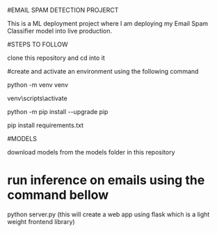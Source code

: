 #EMAIL SPAM DETECTION PROJERCT

This is a ML deployment project where I am deploying my Email Spam Classifier model into live production.

#STEPS TO FOLLOW

clone this repository and cd into it

#create and activate an environment using the following command

python -m venv venv

venv\scripts\activate

python -m pip install --upgrade pip

pip install requirements.txt

#MODELS

download models from the models folder in this repository

# run inference on emails using the command bellow

python server.py  (this will create a web app using flask which is a light weight frontend library)


